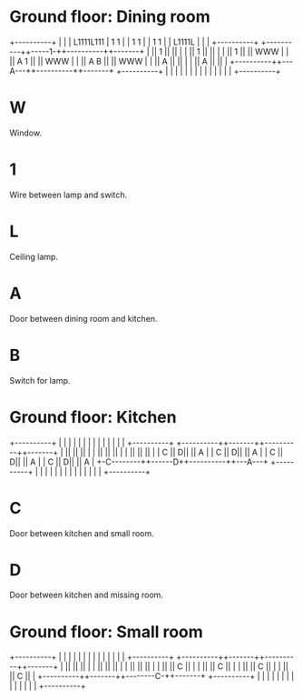 # Ground floor: Dining room

+----------+
|          |
|  L1111L111
|  1    1  |
|  1    1  |
|  1    1  |
|  L1111L  |
|          |
+----------+
+----------++-----1-++----------++-------+
|          ||     1 ||          ||       |
|          ||     1 ||          ||       |
|          ||     1 ||          ||  WWW  |
|          ||   A 1 ||          ||  WWW  |
|          ||   A B ||          ||  WWW  |
|          ||   A   ||          ||       |
|          ||   A   ||          ||       |
+----------++---A---++----------++-------+
+----------+
|          |
|          |
|          |
|          |
|          |
|          |
|          |
+----------+

# W

Window.

# 1

Wire between lamp and switch.

# L

Ceiling lamp.

# A

Door between dining room and kitchen.

# B

Switch for lamp.

# Ground floor: Kitchen

+----------+
|          |
|          |
|          |
|          |
|          |
|          |
|          |
+----------+
+----------++-------++----------++-------+
|          ||       ||          ||       |
|          ||       ||          ||       |
|          ||       ||          ||       |
| C        ||      D||          ||   A   |
| C        ||      D||          ||   A   |
| C        ||      D||          ||   A   |
| C        ||      D||          ||   A   |
+-C--------++------D++----------++---A---+
+----------+
|          |
|          |
|          |
|          |
|          |
|          |
|          |
+----------+

# C

Door between kitchen and small room.

# D

Door between kitchen and missing room.

# Ground floor: Small room

+----------+
|          |
|          |
|          |
|          |
|          |
|          |
|          |
+----------+
+----------++-------++----------++-------+
|          ||       ||          ||       |
|          ||       ||          ||       |
|          ||       ||          ||       |
|          ||       ||        C ||       |
|          ||       ||        C ||       |
|          ||       ||        C ||       |
|          ||       ||        C ||       |
+----------++-------++--------C-++-------+
+----------+
|          |
|          |
|          |
|          |
|          |
|          |
|          |
+----------+

